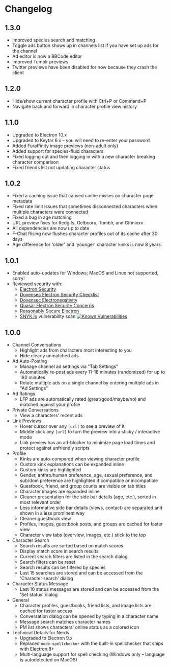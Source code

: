 # Changelog

## 1.3.0
*   Improved species search and matching
*   Toggle ads button shows up in channels list if you have set up ads for the channel
*   Ad editor is now a BBCode editor
*   Improved Tumblr previews
*   Twitter previews have been disabled for now because they crash the client


## 1.2.0
*   Hide/show current character profile with Ctrl+P or Command+P
*   Navigate back and forward in character profile view history


## 1.1.0
*   Upgraded to Electron 10.x
*   Upgraded to Keytar 6.x – you will need to re-enter your password
*   Added Furaffinity image previews (non-adult only)
*   Added support for species-fluid characters
*   Fixed logging out and then logging in with a new character breaking character comparison
*   Fixed friends list not updating character status


## 1.0.2
*   Fixed a caching issue that caused cache misses on character page metadata
*   Fixed rate limit issues that sometimes disconnected characters when multiple characters were connected
*   Fixed a bug in age matching
*   URL preview fixes for Redgifs, Gelbooru, Tumblr, and Gifmixxx
*   All dependencies are now up to date
*   F-Chat Rising now flushes character profiles out of its cache after 30 days
*   Age difference for 'older' and 'younger' character kinks is now 8 years


## 1.0.1
*   Enabled auto-updates for Windows; MacOS and Linux not supported, sorry!
*   Reviewed security with:
    *   [Electron Security](https://www.electronjs.org/docs/tutorial/security)
    *   [Doyensec Electron Security Checklist](https://doyensec.com/resources/us-17-Carettoni-Electronegativity-A-Study-Of-Electron-Security-wp.pdf)
    *   [Doyensec Electronegativity](https://github.com/doyensec/electronegativity)
    *   [Quasar Electron Security Concerns](https://quasar.dev/quasar-cli/developing-electron-apps/electron-security-concerns)
    *   [Reasonably Secure Electron](https://know.bishopfox.com/research/reasonably-secure-electron)
    *   [SNYK.io](https://snyk.io/) vulnerability scan [![Known Vulnerabilities](https://snyk.io/test/github/mrstallion/fchat-rising/badge.svg)](https://snyk.io/test/github/mrstallion/fchat-rising)


## 1.0.0
*   Channel Conversations
    *    Highlight ads from characters most interesting to you
    *    Hide clearly unmatched ads
*   Ad Auto-Posting
    *    Manage channel ad settings via "Tab Settings"
    *    Automatically re-post ads every 11-18 minutes (randomized) for up to 180 minutes
    *    Rotate multiple ads on a single channel by entering multiple ads in "Ad Settings"
*   Ad Ratings
    *    LFP ads are automatically rated (great/good/maybe/no) and matched against your profile
*   Private Conversations
    *    View a characters' recent ads
*   Link Previews
    *    Hover cursor over any `[url]` to see a preview of it
    *    Middle click any `[url]` to turn the preview into a sticky / interactive mode
    *    Link preview has an ad-blocker to minimize page load times and protect against unfriendly scripts 
*   Profile
    *    Kinks are auto-compared when viewing character profile
    *    Custom kink explanations can be expanded inline
    *    Custom kinks are highlighted
    *    Gender, anthro/human preference, age, sexual preference, and sub/dom preference are highlighted if compatible or incompatible
    *    Guestbook, friend, and group counts are visible on tab titles
    *    Character images are expanded inline
    *    Cleaner presentation for the side bar details (age, etc.), sorted in most relevant order
    *    Less informative side bar details (views, contact) are separated and shown in a less prominent way
    *    Cleaner guestbook view
    *    Profiles, images, guestbook posts, and groups are cached for faster view
    *    Character view tabs (overview, images, etc.) stick to the top 
*   Character Search
    *    Search results are sorted based on match scores
    *    Display match score in search results
    *    Current search filters are listed in the search dialog
    *    Search filters can be reset
    *    Search results can be filtered by species
    *    Last 15 searches are stored and can be accessed from the 'Character search' dialog
*   Character Status Message
    *    Last 10 status messages are stored and can be accessed from the 'Set status' dialog
*   General
    *    Character profiles, guestbooks, friend lists, and image lists are cached for faster access
    *    Conversation dialog can be opened by typing in a character name
    *    Message search matches character names
    *    PM list shows characters' online status as a colored icon
*   Technical Details for Nerds
    *    Upgraded to Electron 9.x
    *    Replaced `node-spellchecker` with the built-in spellchecker that ships with Electron 8+
    *    Multi-language support for spell checking (Windows only – language is autodetected on MacOS) 

